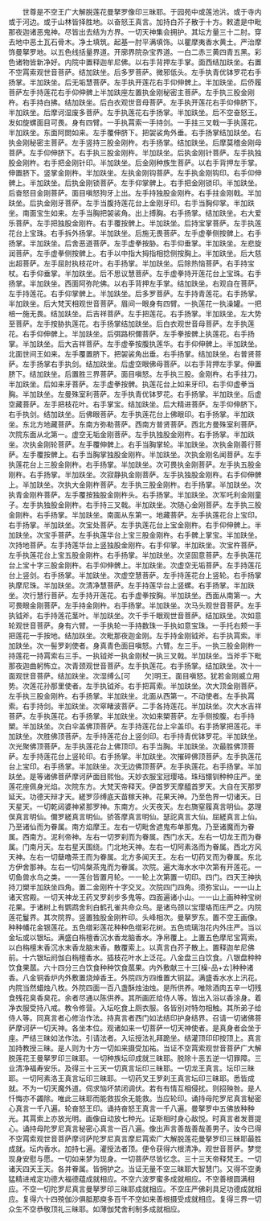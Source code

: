 <!-- { "loadSidebar": true } -->
　　世尊是不空王广大解脱莲花曼拏罗像印三昧耶。于园苑中或莲池沜。或于寺内或于河边。或于山林皆择胜地。以奋怒王真言。加持白芥子散于十方。敕遣是中毗那夜迦诸恶鬼神。尽皆出去结为方界。一切天神集会拥护。其坛方量三十二肘。穿去地中恶土瓦石骨木。净土填筑。起基一肘平满填饰。以瞿摩夷香水黄土。严治摩饰曼拏罗地。以五色线括量界道。开廓界院杂宝界道。一白二赤三黄四青五黑。彩色诸物皆新净好。内院中置释迦牟尼佛。以右手背押左手掌。面西结加趺坐。右置不空罥索观世音菩萨。结加趺坐。后多罗菩萨。微邪低头。左手执青优钵罗花右手扬掌。半加趺坐。后无垢慧菩萨。左手执开莲花右手仰伸髀上。半加趺坐。后侨履菩萨左手持莲花右手仰伸髀上半加趺座左置执金刚秘密主菩萨。左手执三股金刚杵。右手持白拂。结加趺坐。后白衣观世音母菩萨。左手执开莲花右手仰伸脐下。半加趺坐。后摩诃湿废多菩萨。左手执莲花右手扬掌。半加趺坐。后不空奋怒王。发如旋螺面目可畏。身有四臂。一手执罥索一手持剑。一手拄三叉戟一手执莲花。半加趺坐。东面阿閦如来。左手覆伸脐下。把袈裟角外垂。右手扬掌结加趺坐。右执金刚秘密主菩萨。左手竖持三股金刚杵。右手扬掌。结加趺坐。后摩莫稽金刚母菩萨。左手仰伸脐下。右手执三股金刚杵。半加趺坐。后执金刚针菩萨。左手执独股金刚杵。右手把金刚针印。半加趺坐。后金刚种族生菩萨。以右手背押左手掌。伸置脐下。竖掌金刚杵。半加趺坐。左执金刚钩菩萨。左手执金刚钩印。右手仰伸髀上。半加趺坐。后执金刚锁菩萨。左手仰掌髀上。右手把金刚锁印。半加趺坐。后奋怒目金刚菩萨。面目嗔怒狗牙上出。左手持独股金刚杵。右手拄金刚戟。半加趺坐。后执金刚牙菩萨。左手当腹持莲花台上金刚牙印。右手当胸仰掌。半加趺坐。南面宝生如来。左手当胸把袈裟角。出上搏胸。右手扬掌。结加趺坐。右大爱乐菩萨。左手把独股金刚杵。右手覆按髀上。半加趺坐。后持宝掌菩萨。左手执莲花台上宝珠。右手拆外扬掌。半加趺坐。后施无畏菩萨。左手虚拳侧按髀上。右手扬掌。半加趺坐。后舍恶道菩萨。左手虚拳按胁。右手仰垂掌。半加趺坐。左悲旋润菩萨。左手虚拳侧按髀上。右手以中指大拇指相捻侧按胸上。半加趺坐。后大慈出超菩萨。左手屈肘执枝花叶。右手扬掌。半加趺坐。后除热恼菩萨。右手持宝杖。右手仰垂掌。半加趺坐。后不思议慧菩萨。左手虚拳持开莲花台上宝珠。右手扬掌。半加趺坐。西面阿弥陀佛。以右手背押左手掌。结加趺坐。右观自在菩萨。左手持莲花。右手仰掌髀上。半加趺坐。后多罗菩萨。左手持青莲花。右手扬掌。半加趺坐。后大梵天相观世音菩萨。眉间一眼身有四臂。一执莲花一执澡罐。一把棓一施无畏。结加趺坐。后吉祥菩萨。左手把莲花。右手扬掌。半加趺坐。左大势至菩萨。左手按胁执莲花。右手扬掌结加趺坐。后白衣观世音母菩萨。左手执莲花。右手仰伸髀上。半加趺坐。后弭路枳儞菩萨。左手拳按髀上执莲花。右手扬掌。半加趺坐。后大吉祥菩萨。左手虚拳按腹执莲华。右手仰伸髀上。半加趺坐。北面世间王如来。左手覆置脐下。把袈裟角出垂。右手扬掌。结加趺坐。右普贤菩萨。左手扬掌右手执剑。结加趺坐。后虚空眼佛母菩萨。以右手背押左手掌。伸置脐下。结加趺坐。后置胜三界菩萨。面目嗔怒。左手执三股。金刚杵。右手拄刀。半加趺坐。后如来牙菩萨。左手虚拳按髀。执莲花台上如来牙印。右手仰虚拳当胸。半加趺坐。左曼殊室利菩萨。左手执青优钵罗花。右手扬掌。半加趺坐。后虚空藏菩萨。左手把枝花叶。右手掌宝。结加趺坐。后大精进菩萨。左手仰伸脐下。右手执剑。结加趺坐。后佛眼菩萨。左手执莲花台上佛眼印。右手扬掌。半加趺坐。东北方地藏菩萨。东南方弥勒菩萨。西南方普贤菩萨。西北方曼殊室利菩萨。次院东面从北第一。虚空无垢金刚菩萨。左手执独股金刚杵。右手扬掌。半加趺坐。次执金刚轮菩萨。左手覆伸髀上。右手当胸掌轮。半加趺坐。次执金刚善行菩萨。左手覆按髀上。右手当胸掌独股金刚杵。半加趺坐。次执金刚名闻菩萨。左手执莲花台上三股金刚杵。右手扬掌。半加趺坐。次可畏执金刚菩萨。左手执五股金刚杵。右手扬掌。半加趺坐。次寂静执金刚菩萨。左手执独股金刚杵。右手仰伸髀上。半加趺坐。次执大金刚杵菩萨。左手执三股金刚杵。右手扬掌。半加趺坐。次执青金刚杵菩萨。左手覆按独股金刚杵头。右手扬掌。半加趺坐。次军吒利金刚童子。左手执独股金刚杵。右手持三叉戟。半加趺坐。次随心金刚菩萨。左手执三股金刚杵。右手扬掌。半加趺坐。南面从东第一。地藏菩萨。左手执莲花台上宝印。右手扬掌。半加趺坐。次宝处菩萨。左手执莲花台上宝金刚杵。右手仰伸髀上。半加趺坐。次宝手菩萨。左手执莲华台上宝三股金刚杵。右手髀上掌宝。半加趺坐。次持地菩萨。左手持莲华台上竖独股金刚杵。右手仰掌。半加趺坐。次宝杵菩萨。左手执莲花台上宝五股金刚杵。右手扬掌。半加趺坐。次坚固意菩萨。左手执莲花台上宝十字三股金刚杵。右手仰伸髀上。半加趺坐。次虚空无垢菩萨。左手持莲花台上竖剑。右手扬掌。半加趺坐。次虚空慧菩萨。左手持莲花台上竖轮。右手扬掌执摩尼珠。半加趺坐。次清净慧菩萨。左手持莲华台上竖螺。右手扬掌。半加趺坐。次行慧行菩萨。左手持开莲花。右手虚拳按胸。半加趺坐。西面从南第一。大可畏眼金刚菩萨。左手持金刚杵。右手扬掌。半加趺坐。次马头观世音菩萨。左手执钺斧。右手持莲花茎叶。半加趺坐。次千手千眼观世音菩萨。结加趺坐。次如意轮观世音菩萨。身有六臂。一手执轮一手持数珠一手执如意宝珠。一手托右颊一手把莲花一手按地。结加趺坐。次毗那夜迦金刚。左手持金刚钺斧。右手执罥索。半加趺坐。次一髻罗刹使者。身真青色面目嗔怒。六臂。左三手。一执三股金刚杵一持莲花一持罥索右三手。一执钺斧一执金刚杖一执三叉戟。半加趺坐。当斧手下毗那夜迦曲躬怖立。次青颈观世音菩萨。左手执莲花。右手扬掌。结加趺坐。次十一面观世音菩萨。结加趺坐。次湿缚么[可　　欠]明王。面目嗔怒。犹若金刚威立用势。次莲花孙那里使者。左手执钺斧。右手把罥索。半加趺坐。次大顶金刚菩萨。左手执三股金刚杵。右手扬掌。半加趺坐。北面从西第一。不动使者。左手执罥索。右手持剑。半加趺坐。次窣睹波菩萨。二手各持莲花。半加趺坐。次大水吉祥菩萨。左手执莲花。右手扬掌。半加趺坐。次如来槊菩萨。左手侧按腹。右手持槊。半加趺坐。次白伞盖佛顶菩萨。左手持莲花台上伞盖印。右手扬掌把莲花。半加趺坐。次胜佛顶菩萨。左手持莲花台上竖剑印。右手持青优钵罗花。半加趺坐。次光聚佛顶菩萨。左手执莲花台上佛顶印。右手当胸。半加趺坐。次最胜佛顶菩萨。左手持莲花台上竖轮印。右手扬掌。半加趺坐。次摧碎佛顶菩萨。左手执莲花台上宝印。右手扬掌。半加趺坐。次无边佛顶菩萨。左手执莲花。右手扬掌。半加趺坐。是等诸佛菩萨摩诃萨面目熙怡。天妙衣服宝冠璎珞。珠珰镮钏种种庄严。坐莲花座佩身光焰。次院东方。大梵天帝释天。伊首罗天摩醯首罗天。大自在天那罗延天。功德天辩才天。縒罗莎缚底天苗稼天神。花果天神。乃至色界一切诸天。日天星天。一切乾闼婆神紧那罗神。东南方。火天夜天。左右旖窒履真言明仙。苾理俣真言明仙。儞罗縒真言明仙。骄答摩真言明仙。瑟詑真言大仙。屈縒真言上仙。乃至诸仙而为眷属。南方焰摩王。左右一切毗舍遮鬼布单那鬼。乃至诸魔而为眷属。西南方。泥利帝神。左右一切罗刹而为眷属。西门水天。左右一切龙王而为眷属。门南月天。左右星天围绕。门北地天神。左右一切阿素洛而为眷属。西北方风天神。左右一切蘖噜茶王而为眷属。北方多闻天王。左右一切药叉而为眷属。东北方伊舍那神。左右一切鸠槃茶鬼而为眷属。次院。遍大海水水中次第有开莲花。一切鱼兽水鸟之类。一一莲台皆置月轮。一一轮上次第置一切印。四门。四天王神执持刀槊半加趺坐四角。置二金刚杵十字交叉。次院四门四角。须弥宝山。一一山上诸天宫殿。一切天神龙王药叉罗刹步多鬼等。四面遍诸小山。一一山上画种种宝树花果。于诸树上有鹦鹉舍利白鹤孔雀共命众鸟。是诸鸟颈以宝璎珞而庄严之。内院莲花鬘界。其次院界。竖置独股金刚杵印。头峰相次。曼拏罗东。置不空王画像。种种幡花金银莲花。五色缯彩莲花种种色缯彩花树。五色琉璃泡花内外庄严。当以金坛或以银坛。满盛白栴檀香沉水香龙脑香水。净帛覆上。上置五色摩尼宝罥索。以白栴檀末香沉水末香龙脑末香。散覆索上。以真言白芥子散上。置释迦牟尼佛前。十六银坛阏伽白栴檀香水。插枝花叶水上泛花。八金盘三白饮食。八银盘种种饮食果蓏。六十四分三白饮食种种饮食蓏果。内外敷献三十三[橾-品+ㄊ]种种诸香。八金铜香炉内外敷置烧焯香王。外院四方四维置大铜盆。满盛香水水上汛花。内院当然蜡烛八枚。外院四面一百八盏酥烛油烛。是所供养。唯除酒肉五辛一切残食残花臭香臭花。余者尽通以陈供养。其所画匠给侍人等。皆出入浴以香涂身。着净衣服受持八戒。教令修营。入坛吃食上厕衣服。各皆别对特勿相触。其所弟子给侍人等。同真言者心修治作法。持真言者西门如法结印护身结界。召请一切诸佛菩萨摩诃萨一切天神。各坐本位。观诸如来一切菩萨一切天神使者。是真身者会坐于座。严结三昧如法作法。引请法者。入坛授法礼拜跪坐。结灌顶印印按顶上。真言加持教授三昧。是人则为十方一切如来摄受加祐。当证不空罥索观世音菩萨广大解脱莲花王曼拏罗印三昧耶。一切种族坛印成就三昧耶。脱除十恶五逆一切罪障。三业清净福寿安乐。及得三十三天一切真言坛印三昧耶。一切龙王真言。坛印三昧耶。一切阿素洛王真言坛印三昧耶。一切药叉王罗刹王真言坛印三昧耶。悉皆成就。不为一切天魔外道。伺求恼坏禁闭调伏。若有有情互相侵扰。则招殃咎。是人忏悔亦不蠲除。唯此三昧耶而能救拔余无能救。当应轮印。诵持母陀罗尼真言秘密心真言一千八遍。轮奋怒王印。诵持奋怒王真言一千八遍。曼拏罗中五佛放种种光。其罥索上亦放光明。画像自动放七种光。证斯相时身心敌悦。时真言者发菩提心。诵持母陀罗尼真言秘密心真言一百八遍。像出声言善哉善哉善男子。汝今已得不空罥索观世音菩萨摩诃萨陀罗尼真言摩尼罥索广大解脱莲花曼拏罗印三昧耶最胜成就。坛内香水。加持七遍。灌授法者顶。便令获得六根清净。观世音菩萨。梦觉现身安慰与愿。一切如来梦为现身。一切菩萨尽皆忆念。三十三天帝释梵王。一切诸天四天王天。各并眷属。皆拥护之。当证无量不空三昧耶大智慧门。又得不空勇猛精进戒定功德大福德蕴成就相应。不空六波罗蜜多成就相应。不空善根圆满相应。不空一切陀罗尼真言曼拏罗印三昧耶成就相应。不空庄严佛刹具足功德成就相应。复得六十四殑伽沙俱胝那庾多百千不空如来善根摄受成就相应。复得三界一切众生不空恭敬顶礼三昧耶。如薄伽梵舍利制多成就相应。

